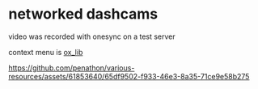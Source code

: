 # networked dashcams

video was recorded with onesync on a test server

context menu is [ox_lib](https://github.com/overextended/ox_lib)

https://github.com/penathon/various-resources/assets/61853640/65df9502-f933-46e3-8a35-71ce9e58b275
